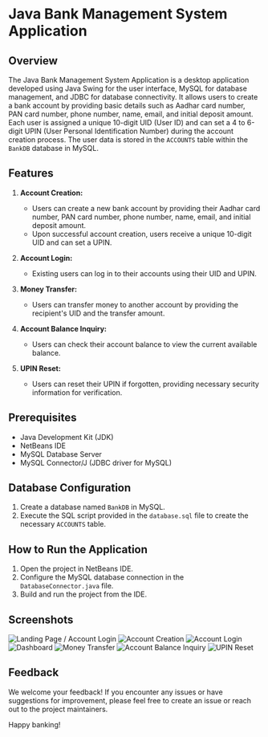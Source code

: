 # Java Bank Management System Application

## Overview

The Java Bank Management System Application is a desktop application developed using Java Swing for the user interface, MySQL for database management, and JDBC for database connectivity. It allows users to create a bank account by providing basic details such as Aadhar card number, PAN card number, phone number, name, email, and initial deposit amount. Each user is assigned a unique 10-digit UID (User ID) and can set a 4 to 6-digit UPIN (User Personal Identification Number) during the account creation process. The user data is stored in the `ACCOUNTS` table within the `BankDB` database in MySQL.

## Features

1. **Account Creation:**
   - Users can create a new bank account by providing their Aadhar card number, PAN card number, phone number, name, email, and initial deposit amount.
   - Upon successful account creation, users receive a unique 10-digit UID and can set a UPIN.

2. **Account Login:**
   - Existing users can log in to their accounts using their UID and UPIN.

3. **Money Transfer:**
   - Users can transfer money to another account by providing the recipient's UID and the transfer amount.

4. **Account Balance Inquiry:**
   - Users can check their account balance to view the current available balance.

5. **UPIN Reset:**
   - Users can reset their UPIN if forgotten, providing necessary security information for verification.

## Prerequisites

- Java Development Kit (JDK)
- NetBeans IDE
- MySQL Database Server
- MySQL Connector/J (JDBC driver for MySQL)

## Database Configuration

1. Create a database named `BankDB` in MySQL.
2. Execute the SQL script provided in the `database.sql` file to create the necessary `ACCOUNTS` table.

## How to Run the Application

1. Open the project in NetBeans IDE.
2. Configure the MySQL database connection in the `DatabaseConnector.java` file.
3. Build and run the project from the IDE.

## Screenshots

![Landing Page / Account Login](./images/1.png)
![Account Creation](./images/2.png)
![Account Login](screenshot2.png)
![Dashboard](./images/13.png)
![Money Transfer](./images/18.png)
![Account Balance Inquiry](./images/14.png)
![UPIN Reset](s./images/8.png)

## Feedback

We welcome your feedback! If you encounter any issues or have suggestions for improvement, please feel free to create an issue or reach out to the project maintainers.

Happy banking!
